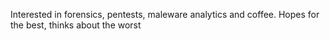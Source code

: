 Interested in forensics, pentests, maleware analytics and coffee.
Hopes for the best, thinks about the worst


<!---
LetsChaos/LetsChaos is a ✨ special ✨ repository because its `README.md` (this file) appears on your GitHub profile.
You can click the Preview link to take a look at your changes.
--->
